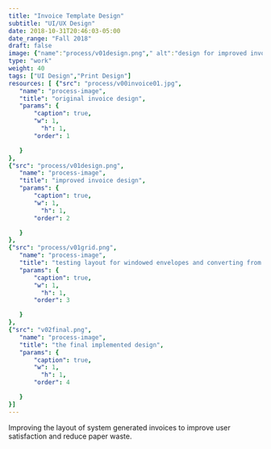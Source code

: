 ```yaml
---
title: "Invoice Template Design"
subtitle: "UI/UX Design"
date: 2018-10-31T20:46:03-05:00
date_range: "Fall 2018"
draft: false
image: {"name":"process/v01design.png"," alt":"design for improved invoice layout"}
type: "work"
weight: 40
tags: ["UI Design","Print Design"]
resources: [ {"src": "process/v00invoice01.jpg",
   "name": "process-image",
   "title": "original invoice design",
   "params": {
       "caption": true,
       "w": 1,
         "h": 1,
       "order": 1

   }
},
{"src": "process/v01design.png",
   "name": "process-image",
   "title": "improved invoice design",
   "params": {
       "caption": true,
       "w": 1,
         "h": 1,
       "order": 2

   }
},
{"src": "process/v01grid.png",
   "name": "process-image",
   "title": "testing layout for windowed envelopes and converting from points to pixels ",
   "params": {
       "caption": true,
       "w": 1,
         "h": 1,
       "order": 3

   }
},
{"src": "v02final.png",
   "name": "process-image",
   "title": "the final implemented design",
   "params": {
       "caption": true,
       "w": 1,
         "h": 1,
       "order": 4

   }
}]
---
```

Improving the layout of system generated invoices to improve user satisfaction and reduce paper waste.

